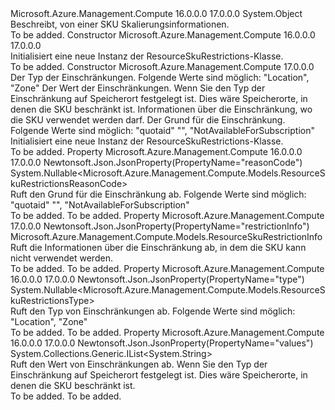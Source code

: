 <Type Name="ResourceSkuRestrictions" FullName="Microsoft.Azure.Management.Compute.Models.ResourceSkuRestrictions">
  <TypeSignature Language="C#" Value="public class ResourceSkuRestrictions" />
  <TypeSignature Language="ILAsm" Value=".class public auto ansi beforefieldinit ResourceSkuRestrictions extends System.Object" />
  <TypeSignature Language="DocId" Value="T:Microsoft.Azure.Management.Compute.Models.ResourceSkuRestrictions" />
  <TypeSignature Language="VB.NET" Value="Public Class ResourceSkuRestrictions" />
  <TypeSignature Language="F#" Value="type ResourceSkuRestrictions = class" />
  <AssemblyInfo>
    <AssemblyName>Microsoft.Azure.Management.Compute</AssemblyName>
    <AssemblyVersion>16.0.0.0</AssemblyVersion>
    <AssemblyVersion>17.0.0.0</AssemblyVersion>
  </AssemblyInfo>
  <Base>
    <BaseTypeName>System.Object</BaseTypeName>
  </Base>
  <Interfaces />
  <Docs>
    <summary>
            Beschreibt, von einer SKU Skalierungsinformationen.
            </summary>
    <remarks>To be added.</remarks>
  </Docs>
  <Members>
    <Member MemberName=".ctor">
      <MemberSignature Language="C#" Value="public ResourceSkuRestrictions ();" />
      <MemberSignature Language="ILAsm" Value=".method public hidebysig specialname rtspecialname instance void .ctor() cil managed" />
      <MemberSignature Language="DocId" Value="M:Microsoft.Azure.Management.Compute.Models.ResourceSkuRestrictions.#ctor" />
      <MemberSignature Language="VB.NET" Value="Public Sub New ()" />
      <MemberType>Constructor</MemberType>
      <AssemblyInfo>
        <AssemblyName>Microsoft.Azure.Management.Compute</AssemblyName>
        <AssemblyVersion>16.0.0.0</AssemblyVersion>
        <AssemblyVersion>17.0.0.0</AssemblyVersion>
      </AssemblyInfo>
      <Parameters />
      <Docs>
        <summary>
            Initialisiert eine neue Instanz der ResourceSkuRestrictions-Klasse.
            </summary>
        <remarks>To be added.</remarks>
      </Docs>
    </Member>
    <Member MemberName=".ctor">
      <MemberSignature Language="C#" Value="public ResourceSkuRestrictions (Nullable&lt;Microsoft.Azure.Management.Compute.Models.ResourceSkuRestrictionsType&gt; type = null, System.Collections.Generic.IList&lt;string&gt; values = null, Microsoft.Azure.Management.Compute.Models.ResourceSkuRestrictionInfo restrictionInfo = null, Nullable&lt;Microsoft.Azure.Management.Compute.Models.ResourceSkuRestrictionsReasonCode&gt; reasonCode = null);" />
      <MemberSignature Language="ILAsm" Value=".method public hidebysig specialname rtspecialname instance void .ctor(valuetype System.Nullable`1&lt;valuetype Microsoft.Azure.Management.Compute.Models.ResourceSkuRestrictionsType&gt; type, class System.Collections.Generic.IList`1&lt;string&gt; values, class Microsoft.Azure.Management.Compute.Models.ResourceSkuRestrictionInfo restrictionInfo, valuetype System.Nullable`1&lt;valuetype Microsoft.Azure.Management.Compute.Models.ResourceSkuRestrictionsReasonCode&gt; reasonCode) cil managed" />
      <MemberSignature Language="DocId" Value="M:Microsoft.Azure.Management.Compute.Models.ResourceSkuRestrictions.#ctor(System.Nullable{Microsoft.Azure.Management.Compute.Models.ResourceSkuRestrictionsType},System.Collections.Generic.IList{System.String},Microsoft.Azure.Management.Compute.Models.ResourceSkuRestrictionInfo,System.Nullable{Microsoft.Azure.Management.Compute.Models.ResourceSkuRestrictionsReasonCode})" />
      <MemberSignature Language="VB.NET" Value="Public Sub New (Optional type As Nullable(Of ResourceSkuRestrictionsType) = null, Optional values As IList(Of String) = null, Optional restrictionInfo As ResourceSkuRestrictionInfo = null, Optional reasonCode As Nullable(Of ResourceSkuRestrictionsReasonCode) = null)" />
      <MemberSignature Language="F#" Value="new Microsoft.Azure.Management.Compute.Models.ResourceSkuRestrictions : Nullable&lt;Microsoft.Azure.Management.Compute.Models.ResourceSkuRestrictionsType&gt; * System.Collections.Generic.IList&lt;string&gt; * Microsoft.Azure.Management.Compute.Models.ResourceSkuRestrictionInfo * Nullable&lt;Microsoft.Azure.Management.Compute.Models.ResourceSkuRestrictionsReasonCode&gt; -&gt; Microsoft.Azure.Management.Compute.Models.ResourceSkuRestrictions" Usage="new Microsoft.Azure.Management.Compute.Models.ResourceSkuRestrictions (type, values, restrictionInfo, reasonCode)" />
      <MemberType>Constructor</MemberType>
      <AssemblyInfo>
        <AssemblyName>Microsoft.Azure.Management.Compute</AssemblyName>
        <AssemblyVersion>17.0.0.0</AssemblyVersion>
      </AssemblyInfo>
      <Parameters>
        <Parameter Name="type" Type="System.Nullable&lt;Microsoft.Azure.Management.Compute.Models.ResourceSkuRestrictionsType&gt;" />
        <Parameter Name="values" Type="System.Collections.Generic.IList&lt;System.String&gt;" />
        <Parameter Name="restrictionInfo" Type="Microsoft.Azure.Management.Compute.Models.ResourceSkuRestrictionInfo" />
        <Parameter Name="reasonCode" Type="System.Nullable&lt;Microsoft.Azure.Management.Compute.Models.ResourceSkuRestrictionsReasonCode&gt;" />
      </Parameters>
      <Docs>
        <param name="type">Der Typ der Einschränkungen. Folgende Werte sind möglich: "Location", "Zone"</param>
        <param name="values">Der Wert der Einschränkungen. Wenn Sie den Typ der Einschränkung auf Speicherort festgelegt ist. Dies wäre Speicherorte, in denen die SKU beschränkt ist.</param>
        <param name="restrictionInfo">Informationen über die Einschränkung, wo die SKU verwendet werden darf.</param>
        <param name="reasonCode">Der Grund für die Einschränkung. Folgende Werte sind möglich: "quotaid" "", "NotAvailableForSubscription"</param>
        <summary>
            Initialisiert eine neue Instanz der ResourceSkuRestrictions-Klasse.
            </summary>
        <remarks>To be added.</remarks>
      </Docs>
    </Member>
    <Member MemberName="ReasonCode">
      <MemberSignature Language="C#" Value="public Nullable&lt;Microsoft.Azure.Management.Compute.Models.ResourceSkuRestrictionsReasonCode&gt; ReasonCode { get; }" />
      <MemberSignature Language="ILAsm" Value=".property instance valuetype System.Nullable`1&lt;valuetype Microsoft.Azure.Management.Compute.Models.ResourceSkuRestrictionsReasonCode&gt; ReasonCode" />
      <MemberSignature Language="DocId" Value="P:Microsoft.Azure.Management.Compute.Models.ResourceSkuRestrictions.ReasonCode" />
      <MemberSignature Language="VB.NET" Value="Public ReadOnly Property ReasonCode As Nullable(Of ResourceSkuRestrictionsReasonCode)" />
      <MemberSignature Language="F#" Value="member this.ReasonCode : Nullable&lt;Microsoft.Azure.Management.Compute.Models.ResourceSkuRestrictionsReasonCode&gt;" Usage="Microsoft.Azure.Management.Compute.Models.ResourceSkuRestrictions.ReasonCode" />
      <MemberType>Property</MemberType>
      <AssemblyInfo>
        <AssemblyName>Microsoft.Azure.Management.Compute</AssemblyName>
        <AssemblyVersion>16.0.0.0</AssemblyVersion>
        <AssemblyVersion>17.0.0.0</AssemblyVersion>
      </AssemblyInfo>
      <Attributes>
        <Attribute>
          <AttributeName>Newtonsoft.Json.JsonProperty(PropertyName="reasonCode")</AttributeName>
        </Attribute>
      </Attributes>
      <ReturnValue>
        <ReturnType>System.Nullable&lt;Microsoft.Azure.Management.Compute.Models.ResourceSkuRestrictionsReasonCode&gt;</ReturnType>
      </ReturnValue>
      <Docs>
        <summary>
            Ruft den Grund für die Einschränkung ab. Folgende Werte sind möglich: "quotaid" "", "NotAvailableForSubscription"
            </summary>
        <value>To be added.</value>
        <remarks>To be added.</remarks>
      </Docs>
    </Member>
    <Member MemberName="RestrictionInfo">
      <MemberSignature Language="C#" Value="public Microsoft.Azure.Management.Compute.Models.ResourceSkuRestrictionInfo RestrictionInfo { get; }" />
      <MemberSignature Language="ILAsm" Value=".property instance class Microsoft.Azure.Management.Compute.Models.ResourceSkuRestrictionInfo RestrictionInfo" />
      <MemberSignature Language="DocId" Value="P:Microsoft.Azure.Management.Compute.Models.ResourceSkuRestrictions.RestrictionInfo" />
      <MemberSignature Language="VB.NET" Value="Public ReadOnly Property RestrictionInfo As ResourceSkuRestrictionInfo" />
      <MemberSignature Language="F#" Value="member this.RestrictionInfo : Microsoft.Azure.Management.Compute.Models.ResourceSkuRestrictionInfo" Usage="Microsoft.Azure.Management.Compute.Models.ResourceSkuRestrictions.RestrictionInfo" />
      <MemberType>Property</MemberType>
      <AssemblyInfo>
        <AssemblyName>Microsoft.Azure.Management.Compute</AssemblyName>
        <AssemblyVersion>17.0.0.0</AssemblyVersion>
      </AssemblyInfo>
      <Attributes>
        <Attribute>
          <AttributeName>Newtonsoft.Json.JsonProperty(PropertyName="restrictionInfo")</AttributeName>
        </Attribute>
      </Attributes>
      <ReturnValue>
        <ReturnType>Microsoft.Azure.Management.Compute.Models.ResourceSkuRestrictionInfo</ReturnType>
      </ReturnValue>
      <Docs>
        <summary>
            Ruft die Informationen über die Einschränkung ab, in dem die SKU kann nicht verwendet werden.
            </summary>
        <value>To be added.</value>
        <remarks>To be added.</remarks>
      </Docs>
    </Member>
    <Member MemberName="Type">
      <MemberSignature Language="C#" Value="public Nullable&lt;Microsoft.Azure.Management.Compute.Models.ResourceSkuRestrictionsType&gt; Type { get; }" />
      <MemberSignature Language="ILAsm" Value=".property instance valuetype System.Nullable`1&lt;valuetype Microsoft.Azure.Management.Compute.Models.ResourceSkuRestrictionsType&gt; Type" />
      <MemberSignature Language="DocId" Value="P:Microsoft.Azure.Management.Compute.Models.ResourceSkuRestrictions.Type" />
      <MemberSignature Language="VB.NET" Value="Public ReadOnly Property Type As Nullable(Of ResourceSkuRestrictionsType)" />
      <MemberSignature Language="F#" Value="member this.Type : Nullable&lt;Microsoft.Azure.Management.Compute.Models.ResourceSkuRestrictionsType&gt;" Usage="Microsoft.Azure.Management.Compute.Models.ResourceSkuRestrictions.Type" />
      <MemberType>Property</MemberType>
      <AssemblyInfo>
        <AssemblyName>Microsoft.Azure.Management.Compute</AssemblyName>
        <AssemblyVersion>16.0.0.0</AssemblyVersion>
        <AssemblyVersion>17.0.0.0</AssemblyVersion>
      </AssemblyInfo>
      <Attributes>
        <Attribute>
          <AttributeName>Newtonsoft.Json.JsonProperty(PropertyName="type")</AttributeName>
        </Attribute>
      </Attributes>
      <ReturnValue>
        <ReturnType>System.Nullable&lt;Microsoft.Azure.Management.Compute.Models.ResourceSkuRestrictionsType&gt;</ReturnType>
      </ReturnValue>
      <Docs>
        <summary>
            Ruft den Typ von Einschränkungen ab. Folgende Werte sind möglich: "Location", "Zone"
            </summary>
        <value>To be added.</value>
        <remarks>To be added.</remarks>
      </Docs>
    </Member>
    <Member MemberName="Values">
      <MemberSignature Language="C#" Value="public System.Collections.Generic.IList&lt;string&gt; Values { get; }" />
      <MemberSignature Language="ILAsm" Value=".property instance class System.Collections.Generic.IList`1&lt;string&gt; Values" />
      <MemberSignature Language="DocId" Value="P:Microsoft.Azure.Management.Compute.Models.ResourceSkuRestrictions.Values" />
      <MemberSignature Language="VB.NET" Value="Public ReadOnly Property Values As IList(Of String)" />
      <MemberSignature Language="F#" Value="member this.Values : System.Collections.Generic.IList&lt;string&gt;" Usage="Microsoft.Azure.Management.Compute.Models.ResourceSkuRestrictions.Values" />
      <MemberType>Property</MemberType>
      <AssemblyInfo>
        <AssemblyName>Microsoft.Azure.Management.Compute</AssemblyName>
        <AssemblyVersion>16.0.0.0</AssemblyVersion>
        <AssemblyVersion>17.0.0.0</AssemblyVersion>
      </AssemblyInfo>
      <Attributes>
        <Attribute>
          <AttributeName>Newtonsoft.Json.JsonProperty(PropertyName="values")</AttributeName>
        </Attribute>
      </Attributes>
      <ReturnValue>
        <ReturnType>System.Collections.Generic.IList&lt;System.String&gt;</ReturnType>
      </ReturnValue>
      <Docs>
        <summary>
            Ruft den Wert von Einschränkungen ab. Wenn Sie den Typ der Einschränkung auf Speicherort festgelegt ist. Dies wäre Speicherorte, in denen die SKU beschränkt ist.
            </summary>
        <value>To be added.</value>
        <remarks>To be added.</remarks>
      </Docs>
    </Member>
  </Members>
</Type>